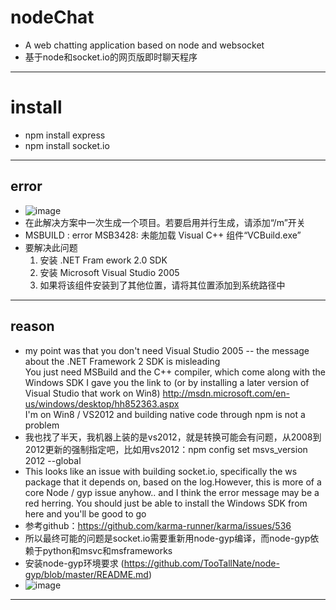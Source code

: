 # nodeChat  

 - A web chatting application based on node and websocket  
 - 基于node和socket.io的网页版即时聊天程序  

---

# install  

 - npm install express  
 - npm install socket.io  

---

## error  

 - ![image](https://github.com/willworks/nodeChat/raw/master/README/error.png)  
 - 在此解决方案中一次生成一个项目。若要启用并行生成，请添加“/m”开关  
 - MSBUILD : error MSB3428: 未能加载 Visual C++ 组件“VCBuild.exe”  
 - 要解决此问题<br />  
	1) 安装 .NET Fram ework 2.0 SDK  
	2) 安装 Microsoft Visual Studio 2005   
	3) 如果将该组件安装到了其他位置，请将其位置添加到系统路径中  

---

## reason    

 - my point was that you don't need Visual Studio 2005 -- the message about the .NET Framework 2 SDK is misleading  
   You just need MSBuild and the C++ compiler, which come along with the Windows SDK I gave you the link to (or by installing a later version of Visual Studio that work on Win8) http://msdn.microsoft.com/en-us/windows/desktop/hh852363.aspx  
   I'm on Win8 / VS2012 and building native code through npm is not a problem  
 - 我也找了半天，我机器上装的是vs2012，就是转换可能会有问题，从2008到2012更新的强制指定吧，比如用vs2012：npm config set msvs_version 2012 --global  
 - This looks like an issue with building socket.io, specifically the ws package that it depends on, based on the log.However, this is more of a core Node / gyp issue anyhow.. and I think the error message may be a red herring. You should just be able to install the Windows SDK from here and you'll be good to go  
 - 参考github：https://github.com/karma-runner/karma/issues/536  
 - 所以最终可能的问题是socket.io需要重新用node-gyp编译，而node-gyp依赖于python和msvc和msframeworks  
 - 安装node-gyp环境要求 (https://github.com/TooTallNate/node-gyp/blob/master/README.md) 
 - ![image](https://github.com/willworks/nodeChat/raw/master/README/require.png)  

---

